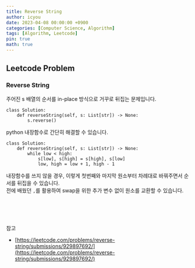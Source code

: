 ```yaml
---
title: Reverse String
author: icyou
date: 2023-04-08 00:00:00 +0900
categories: [Computer Science, Algorithm]
tags: [Algorithm, Leetcode]
pin: true
math: true
---
```


## Leetcode Problem

### Reverse String
주어진 s 배열의 순서를 in-place 방식으로 거꾸로 뒤집는 문제입니다.

```
class Solution:
    def reverseString(self, s: List[str]) -> None:
        s.reverse()
```
python 내장함수로 간단히 해결할 수 있습니다.

```
class Solution:
    def reverseString(self, s: List[str]) -> None: 
        while low < high:
            s[low], s[high] = s[high], s[low]
            low, high = low + 1, high - 1 
```
내장함수를 쓰지 않을 경우, 이렇게 첫번째와 마지막 원소부터 차례대로 바꿔주면서 순서를 뒤집을 수 있습니다.  
전에 배웠던 `,`를 활용하여 swap을 위한 추가 변수 없이 원소를 교환할 수 있습니다.  


<br/><br/><br/><br/>
참고 
- [https://leetcode.com/problems/reverse-string/submissions/929897692/](https://leetcode.com/problems/reverse-string/submissions/929897692/)